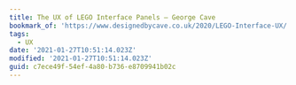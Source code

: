 ```yaml
---
title: The UX of LEGO Interface Panels – George Cave
bookmark_of: 'https://www.designedbycave.co.uk/2020/LEGO-Interface-UX/'
tags:
  - UX
date: '2021-01-27T10:51:14.023Z'
modified: '2021-01-27T10:51:14.023Z'
guid: c7ece49f-54ef-4a80-b736-e8709941b02c
---
```

 

